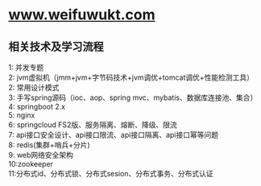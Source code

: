 # www.weifuwukt.com
## 相关技术及学习流程
1: 并发专题</br>
2: jvm虚拟机（jmm+jvm+字节码技术+jvm调优+tomcat调优+性能检测工具）</br>
2: 常用设计模式</br>
3: 手写spring源码（ioc、aop、spring mvc、mybatis、数据库连接池、集合）</br>
4: springboot 2.x </br>
5: nginx</br>
6: springcloud FS2版、服务隔离、熔断、降级、限流</br>
7: api接口安全设计、api接口限流、api接口隔离、api接口幂等问题</br>
8: redis(集群+哨兵+分片)</br>
9: web网络安全架构</br>
10:zookeeper</br>
11:分布式id、分布式锁、分布式sesion、分布式事务、分布式认证</br>


